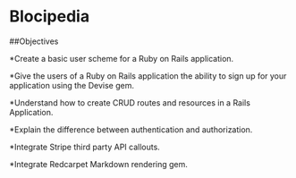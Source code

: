 # Blocipedia

##Objectives

*Create a basic user scheme for a Ruby on Rails application.

*Give the users of a Ruby on Rails application the ability to sign up for your application using the Devise gem.

*Understand how to create CRUD routes and resources in a Rails Application.

*Explain the difference between authentication and authorization.

*Integrate Stripe third party API callouts.

*Integrate Redcarpet Markdown rendering gem.

